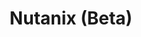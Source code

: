 ---
title: 'Nutanix (Beta)'
slug: nutanix
excerpt: 'Découvrez comment utiliser votre cluster Nutanix'
sections: "Premiers pas, Spécificités OVHCLOUD, Réseau et sécurité, Sauvegardes, Plan de reprise d'activité"
order: 04
---